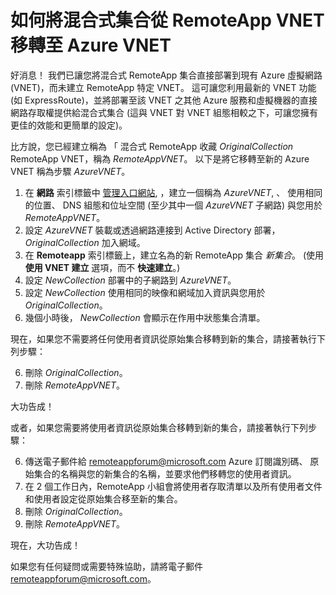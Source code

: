 <properties
    pageTitle="如何從 RemoteApp VNET 移轉至 Azure VNET | Microsoft Azure"
    description="了解如何從 RemoteApp VNET 移轉至 Azure VNET"
    services="remoteapp"
    documentationCenter=""
    authors="lizap"
    manager="mbaldwin" />

<tags
    ms.service="remoteapp"
    ms.workload="compute"
    ms.tgt_pltfrm="na"
    ms.devlang="na"
    ms.topic="article"
    ms.date="09/02/2015"
    ms.author="elizapo" />



# 如何將混合式集合從 RemoteApp VNET 移轉至 Azure VNET

好消息！ 我們已讓您將混合式 RemoteApp 集合直接部署到現有 Azure 虛擬網路 (VNET)，而未建立 RemoteApp 特定 VNET。 這可讓您利用最新的 VNET 功能 (如 ExpressRoute)，並將部署至該 VNET 之其他 Azure 服務和虛擬機器的直接網路存取權提供給混合式集合   (這與 VNET 對 VNET 組態相較之下，可讓您擁有更佳的效能和更簡單的設定)。


比方說，您已經建立稱為 「 混合式 RemoteApp 收藏 *OriginalCollection* RemoteApp VNET，稱為 *RemoteAppVNET*。 以下是將它移轉至新的 Azure VNET 稱為步驟 *AzureVNET*。

1.  在 **網路** 索引標籤中 [管理入口網站](http://manage.windowsazure.com/), ，建立一個稱為 *AzureVNET*, 、 使用相同的位置、 DNS 組態和位址空間 (至少其中一個 *AzureVNET* 子網路) 與您用於 *RemoteAppVNET*。
2.  設定 *AzureVNET* 裝載或透過網路連接到 Active Directory 部署， *OriginalCollection* 加入網域。
3.  在 **Remoteapp** 索引標籤上，建立名為的新 RemoteApp 集合 *新集合*。 (使用 **使用 VNET 建立** 選項，而不 **快速建立**。)
3.  設定 *NewCollection* 部署中的子網路到 *AzureVNET*。
4.  設定 *NewCollection* 使用相同的映像和網域加入資訊與您用於 *OriginalCollection*。
5.  幾個小時後， *NewCollection* 會顯示在作用中狀態集合清單。

現在，如果您不需要將任何使用者資訊從原始集合移轉到新的集合，請接著執行下列步驟：

6.  刪除 *OriginalCollection*。
7.  刪除 *RemoteAppVNET*。

大功告成！

或者，如果您需要將使用者資訊從原始集合移轉到新的集合，請接著執行下列步驟：

6.  傳送電子郵件給 [remoteappforum@microsoft.com](mailto:remoteappforum@microsoft.com?subject=Azure%20RemoteApp%20user%20information%20migration) Azure 訂閱識別碼、 原始集合的名稱與您的新集合的名稱，並要求他們移轉您的使用者資訊。
7.  在 2 個工作日內，RemoteApp 小組會將使用者存取清單以及所有使用者文件和使用者設定從原始集合移至新的集合。
8.  刪除 *OriginalCollection*。
9.  刪除 *RemoteAppVNET*。

現在，大功告成！

如果您有任何疑問或需要特殊協助，請將電子郵件 [remoteappforum@microsoft.com](mailto:remoteappforum@microsoft.com?subject=Azure%20RemoteApp%20VNET%20migration%20help)。

